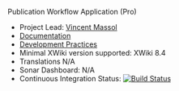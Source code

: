 Publication Workflow Application (Pro)

* Project Lead: [Vincent Massol](https://github.com/vmassol)
* [Documentation](https://store.xwiki.com/xwiki/bin/view/Extension/PublicationWorkflowApplication)
* [Development Practices](http://dev.xwiki.org)
* Minimal XWiki version supported: XWiki 8.4
* Translations N/A
* Sonar Dashboard: N/A
* Continuous Integration Status: [![Build Status](http://ci.xwikisas.com/view/All/job/xwikisas/job/workflow-publication/job/master/badge/icon)](http://ci.xwikisas.com/view/All/job/xwikisas/job/workflow-publication/job/master/)
